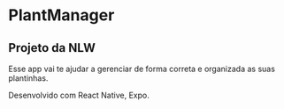 # PlantManager

## Projeto da NLW

Esse app vai te ajudar a gerenciar de forma correta e organizada as suas plantinhas.

Desenvolvido com React Native, Expo.